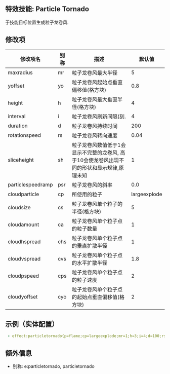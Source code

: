 特效技能: Particle Tornado
--------------------------

于技能目标位置生成粒子龙卷风.

修改项
----------

| 修改项名 | 别称    | 描述                                                                                                    | 默认值 |
|-----------|------------|----------------------------------------------------------------------------------------------------------------|---------------|
| maxradius        | mr    | 粒子龙卷风最大半径 | 5             |
| yoffset          | yo    | 粒子龙卷风起始点垂直偏移值(格方块)  | 0.8           |
| height           | h     | 粒子龙卷风最大垂直半径(格方块) | 4 |
| interval         | i     | 粒子龙卷风刷新间隔(刻. | 4 |
| duration         | d     | 粒子龙卷风持续时间 | 200           |
| rotationspeed    | rs    | 粒子龙卷风转向速度 | 0.04 |
| sliceheight      | sh    | 粒子龙卷风数值低于1会显示不完整的龙卷风, 高于10会使龙卷风出现不同的形状和显示规律,原理未知 | 1 |
| particlespeedramp | psr | 粒子龙卷风的斜率 | 0.0 |
| cloudparticle    | cp    | 所使用的粒子 | largeexplode |
| cloudsize        | cs    | 粒子龙卷风单个粒子的半径(格方块) | 5     |
| cloudamount      | ca    | 粒子龙卷风单个粒子点的粒子数量 | 1 |
| cloudhspread     | chs   | 粒子龙卷风单个粒子点的垂直扩散半径 | 1             |
| cloudvspread     | cvs   | 粒子龙卷风单个粒子点的水平扩散半径               | 1.8           |
| cloudpspeed      | cps   | 粒子龙卷风单个粒子点的粒子速度 | 2             |
| cloudyoffset     | cyo   | 粒子龙卷风单个粒子点的起始点垂直偏移值(格方块) | 2               |


示例（实体配置）
--------

```yaml
 - effect:particletornado{p=flame;cp=largeexplode;mr=1;h=3;i=4;d=100;rs=1;sh=1;cs=0;ca=0;chs=0.1;cvs=0.1;cps=1;cyo=2} @self ~onTimer:100
```

额外信息
---

- 别称: e:particletornado, particletornado